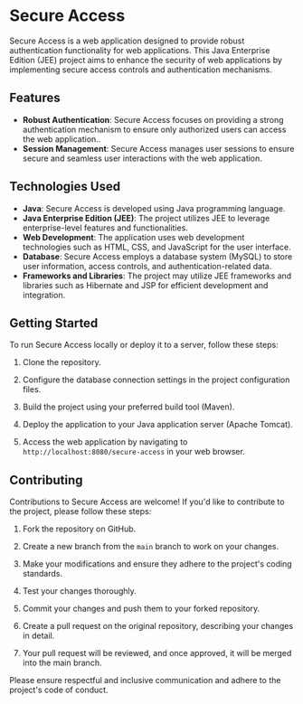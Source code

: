 # Secure Access

Secure Access is a web application designed to provide robust authentication functionality for web applications. This Java Enterprise Edition (JEE) project aims to enhance the security of web applications by implementing secure access controls and authentication mechanisms.

## Features

- **Robust Authentication**: Secure Access focuses on providing a strong authentication mechanism to ensure only authorized users can access the web application..
- **Session Management**: Secure Access manages user sessions to ensure secure and seamless user interactions with the web application.

## Technologies Used

- **Java**: Secure Access is developed using Java programming language.
- **Java Enterprise Edition (JEE)**: The project utilizes JEE to leverage enterprise-level features and functionalities.
- **Web Development**: The application uses web development technologies such as HTML, CSS, and JavaScript for the user interface.
- **Database**: Secure Access employs a database system (MySQL) to store user information, access controls, and authentication-related data.
- **Frameworks and Libraries**: The project may utilize JEE frameworks and libraries such as Hibernate and JSP for efficient development and integration.

## Getting Started

To run Secure Access locally or deploy it to a server, follow these steps:

1. Clone the repository.

2. Configure the database connection settings in the project configuration files.

3. Build the project using your preferred build tool (Maven).

4. Deploy the application to your Java application server (Apache Tomcat).

5. Access the web application by navigating to `http://localhost:8080/secure-access` in your web browser.

## Contributing

Contributions to Secure Access are welcome! If you'd like to contribute to the project, please follow these steps:

1. Fork the repository on GitHub.

2. Create a new branch from the `main` branch to work on your changes.

3. Make your modifications and ensure they adhere to the project's coding standards.

4. Test your changes thoroughly.

5. Commit your changes and push them to your forked repository.

6. Create a pull request on the original repository, describing your changes in detail.

7. Your pull request will be reviewed, and once approved, it will be merged into the main branch.

Please ensure respectful and inclusive communication and adhere to the project's code of conduct.
